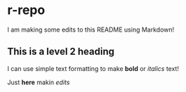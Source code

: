 # r-repo

I am making some edits to this README using Markdown!

## This is a level 2 heading

I can use simple text formatting to make **bold** or *italics* text!

Just **here** makin *edits*